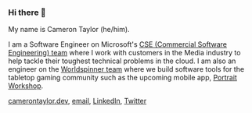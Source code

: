 ### Hi there 👋

My name is Cameron Taylor (he/him).

I am a Software Engineer on Microsoft's [CSE (Commercial Software Engineering) team](https://microsoft.github.io/code-with-engineering-playbook/CSE.html) where I work with customers in the Media industry to help tackle their toughest technical problems in the cloud.
I am also an engineer on the [Worldspinner team](https://ui2.worldspinner.com/) where we build software tools for the tabletop gaming community such as the upcoming mobile app, [Portrait Workshop](https://portraitworkshop.squarespace.com/).

[camerontaylor.dev](https://camerontaylor.dev), [email](mailto:axis7818@gmail.com), [LinkedIn](https://www.linkedin.com/in/cameron-taylor-a27078127), [Twitter](https://twitter.com/axis7818)
